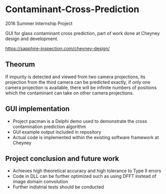 # Contaminant-Cross-Prediction
2016 Summer Internship Project

GUI for glass contaminant cross prediction, part of work done at Cheyney design and development.

https://sapphire-inspection.com/cheyney-design/

## Theorum
If impurity is detected and viewed from two camera projections, its projection from the third camera can be predicted exactly, 
if only one camera projection is available,
there will be infinite numbers of positions which the contaminant can take on other camera projections.

## GUI implementation
* Project pacman is a Delphi demo used to demonstrate the cross contamination prediction algorithm
* GUI example output included in repository
* Actual code is implemented within the existing software framework at Cheyney

## Project conclusion and future work
* Achieves high theoretical accuracy and high tolerance to Type II errors
* Code in DLL can be further optimized such as using DFFT instead of image domain convolution
* Further indistrial tests should be conducted
